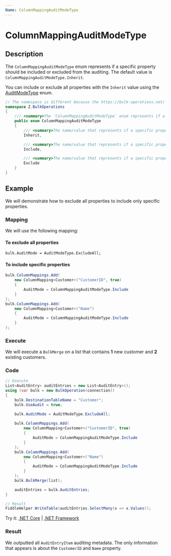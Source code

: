 ```yaml
---
Name: ColumnMappingAuditModeType
---
```


# ColumnMappingAuditModeType

## Description

The `ColumnMappingAuditModeType` enum represents if a specific property should be included or excluded from the auditing. The default value is `ColumnMappingAuditModeType.Inherit`.

You can include or exclude all properties with the `Inherit` value using the [AuditModeType](audit-mode-type.md) enum.

```csharp
// The namespace is different because the https://bulk-operations.net/ library is used under the hood.
namespace Z.BulkOperations
{
    /// <summary>The `ColumnMappingAuditModeType` enum represents if a specific property should be included or excluded from the auditing. The default value is `ColumnMappingAuditModeType.Inherit`.</summary>
    public enum ColumnMappingAuditModeType
    {
        /// <summary>The name/value that represents if a specific property inherit from the AuditModeType (Default Value).</summary>
        Inherit,

        /// <summary>The name/value that represents if a specific property is included.</summary>
        Include,

        /// <summary>The name/value that represents if a specific property is excluded.</summary>
        Exclude
    }
}
```

## Example

We will demonstrate how to exclude all properties to include only specific properties.

### Mapping

We will use the following mapping:

#### To exclude all properties

`bulk.AuditMode = AuditModeType.ExcludeAll;`

#### To include specific properties

```csharp
bulk.ColumnMappings.Add(
    new ColumnMapping<Customer>("CustomerID", true)
    {
        AuditMode = ColumnMappingAuditModeType.Include
    }
);
bulk.ColumnMappings.Add(
    new ColumnMapping<Customer>("Name")
    {
        AuditMode = ColumnMappingAuditModeType.Include
    }
);
```

### Execute

We will execute a `BulkMerge` on a list that contains **1** new customer and **2** existing customers.

### Code

```csharp
// Execute
List<AuditEntry> auditEntries = new List<AuditEntry>(); 
using (var bulk = new BulkOperation(connection))
{
    bulk.DestinationTableName = "Customer";
    bulk.UseAudit = true;

    bulk.AuditMode = AuditModeType.ExcludeAll;
    
    bulk.ColumnMappings.Add(
        new ColumnMapping<Customer>("CustomerID", true)
        {
            AuditMode = ColumnMappingAuditModeType.Include
        }
    );
    bulk.ColumnMappings.Add(
        new ColumnMapping<Customer>("Name")
        {
            AuditMode = ColumnMappingAuditModeType.Include
        }
    );
    bulk.BulkMerge(list);

    auditEntries = bulk.AuditEntries;
}

// Result
FiddleHelper.WriteTable(auditEntries.SelectMany(x => x.Values));
```

Try it: [.NET Core](https://dotnetfiddle.net/IpAPRa) | [.NET Framework](https://dotnetfiddle.net/E5ULln)

### Result

We outputted all `AuditEntryItem` auditing metadata. The only information that appears is about the `CustomerID` and `Name` property.

